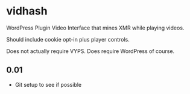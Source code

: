 # vidhash
WordPress Plugin Video Interface that mines XMR while playing videos.

Should include cookie opt-in plus player controls.

Does not actually require VYPS. Does require WordPress of course.

## 0.01
- Git setup to see if possible
